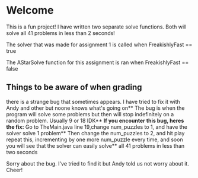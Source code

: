 # Welcome
This is a fun project! I have written two separate solve functions. Both will solve all 41 problems in less than 2 seconds!

The solver that was made for assignment 1 is called when FreakishlyFast == true

The AStarSolve function for this assignment is ran when FreakishlyFast == false

## Things to be aware of when grading

there is a strange bug that sometimes appears. I have tried to fix it with Andy and other but noone knows what's going on**
The bug is when the program will solve some problems but then will stop indefinitely on a random problem. Usually 9 or 18 IDK**
**If you encounter this bug, heres the fix:**
Go to TheMain.java line 19,change num_puzzles to 1, and have the solver solve 1 problem**
Then change the num_puzzles to 2, and hit play
repeat this, incrementing by one more num_puzzle every time, and soon you will see that the solver can easily solve**
all 41 problems in less than two seconds

Sorry about the bug. I've tried to find it but Andy told us not worry about it.
Cheer!